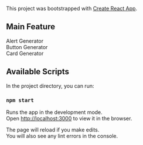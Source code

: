 This project was bootstrapped with [Create React App](https://github.com/facebook/create-react-app).

## Main Feature

Alert Generator<br>
Button Generator<br>
Card Generator<br>

## Available Scripts

In the project directory, you can run:

### `npm start`

Runs the app in the development mode.<br>
Open [http://localhost:3000](http://localhost:3000) to view it in the browser.

The page will reload if you make edits.<br>
You will also see any lint errors in the console.

